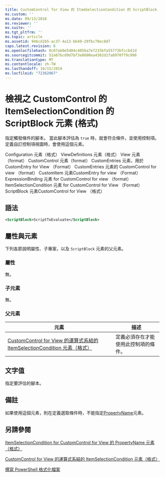 ```yaml
---
title: CustomControl for View 的 ItemSelectionCondition 的 ScriptBlock 元素（格式） |Microsoft Docs
ms.custom: ''
ms.date: 09/13/2016
ms.reviewer: ''
ms.suite: ''
ms.tgt_pltfrm: ''
ms.topic: article
ms.assetid: 946cd2b5-ac37-4a13-bb49-29fbc70ec8d7
caps.latest.revision: 6
ms.openlocfilehash: 0c07ab0e5d04c4056a7e7215bfa55773bfccb41d
ms.sourcegitcommit: 52a67bcd9d7bf3e8600ea4302d1fa8970ff9c998
ms.translationtype: MT
ms.contentlocale: zh-TW
ms.lasthandoff: 10/15/2019
ms.locfileid: "72362067"
---
```

# <a name="scriptblock-element-for-itemselectioncondition-for-customcontrol-for-view-format"></a>檢視之 CustomControl 的 ItemSelectionCondition 的 ScriptBlock 元素 (格式)

指定觸發條件的腳本。 當此腳本評估為 `true` 時，就會符合條件，並使用控制項。 定義自訂控制項視圖時，會使用這個元素。

Configuration 元素（格式） ViewDefinitions 元素（格式） View 元素（format） CustomControl 元素（format） CustomEntries 元素，用於 CustomEntry for View （Format） CustomEntries 元素的 CustomControl for view （format） CustomItem 元素CustomEntry for view （Format） ExpressionBinding 元素 for CustomControl for view （format） ItemSelectionCondition 元素 for CustomControl for View （Format） ScriptBlock 元素CustomControl for View （格式）

## <a name="syntax"></a>語法

```xml
<ScriptBlock>ScriptToEvaluate</ScriptBlock>
```

## <a name="attributes-and-elements"></a>屬性與元素

下列各節說明屬性、子專案，以及 `ScriptBlock` 元素的父元素。

### <a name="attributes"></a>屬性

無。

### <a name="child-elements"></a>子元素

無。

### <a name="parent-elements"></a>父元素

|元素|描述|
|-------------|-----------------|
|[CustomControl for View 的運算式系結的 ItemSelectionCondition 元素（格式）](./itemselectioncondition-element-for-expressionbinding-for-customcontrol-format.md)|定義必須存在才能使用此控制項的條件。|

## <a name="text-value"></a>文字值

指定要評估的腳本。

## <a name="remarks"></a>備註

如果使用這個元素，則在定義選取條件時，不能指定[PropertyName](./propertyname-element-for-itemselectioncondition-for-customcontrol-for-view-format.md)元素。

## <a name="see-also"></a>另請參閱

[ItemSelectionCondition for CustomControl for View 的 PropertyName 元素（格式）](./propertyname-element-for-itemselectioncondition-for-customcontrol-for-view-format.md)

[CustomControl for View 的運算式系結的 ItemSelectionCondition 元素（格式）](./itemselectioncondition-element-for-expressionbinding-for-customcontrol-format.md)

[撰寫 PowerShell 格式化檔案](./writing-a-powershell-formatting-file.md)
